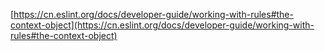 

[https://cn.eslint.org/docs/developer-guide/working-with-rules#the-context-object](https://cn.eslint.org/docs/developer-guide/working-with-rules#the-context-object)
